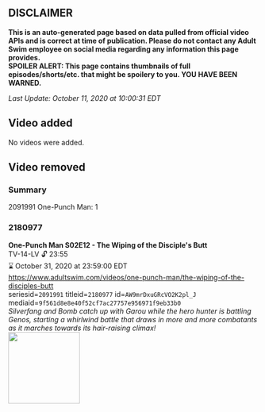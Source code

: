 ## DISCLAIMER
**This is an auto-generated page based on data pulled from official video APIs and is correct at time of publication. Please do not contact any Adult Swim employee on social media regarding any information this page provides.**  
**SPOILER ALERT: This page contains thumbnails of full episodes/shorts/etc. that might be spoilery to you. YOU HAVE BEEN WARNED.**  

_Last Update: October 11, 2020 at 10:00:31 EDT_
## Video added
No videos were added.  
## Video removed
### Summary
2091991 One-Punch Man: 1  
### 2180977
**One-Punch Man S02E12 - The Wiping of the Disciple's Butt**  
TV-14-LV 🔓 23:55  
⌛ October 31, 2020 at 23:59:00 EDT  
https://www.adultswim.com/videos/one-punch-man/the-wiping-of-the-disciples-butt  
seriesid=`2091991` titleid=`2180977` id=`AW9mrDxuGRcVO2K2pl_J` mediaid=`9f561d8e8e40f52cf7ac27757e956971f9eb33b0`  
_Silverfang and Bomb catch up with Garou while the hero hunter is battling Genos, starting a whirlwind battle that draws in more and more combatants as it marches towards its hair-raising climax!_  
<a href="https://media.cdn.adultswim.com/uploads/20200102/thumbnails/2_2012932355-OnePunchMan_024.jpg"><img src="https://media.cdn.adultswim.com/uploads/20200102/thumbnails/2_2012932355-OnePunchMan_024.jpg" height="144px" /></a>
